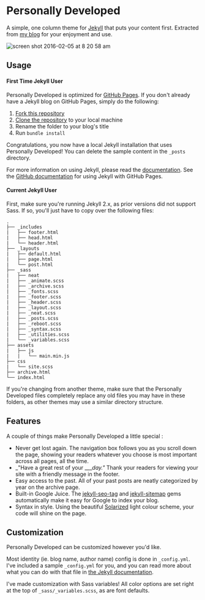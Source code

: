 # Personally Developed

A simple, one column theme for [Jekyll](http://jekyllrb.com) that puts your content first.  Extracted from [my blog](jonathanpike.net) for your enjoyment and use. 

![screen shot 2016-02-05 at 8 20 58 am](https://cloud.githubusercontent.com/assets/8129357/12847498/9ed6f2da-cbe1-11e5-9f0a-23d3180613ae.png)

## Usage

#### First Time Jekyll User

Personally Developed is optimized for [GitHub Pages](https://pages.github.com/).  If you don't already have a Jekyll blog on GitHub Pages, simply do the following: 

1. [Fork this repository](https://help.github.com/articles/fork-a-repo/)
2. [Clone the repository](https://help.github.com/articles/cloning-a-repository/) to your local machine
3. Rename the folder to your blog's title
4. Run `bundle install`

Congratulations, you now have a local Jekyll installation that uses Personally Developed!  You can delete the sample content in the `_posts` directory. 

For more information on using Jekyll, please read the [documentation](http://jekyllrb.com/docs/usage/).  See the [GitHub documentation](https://help.github.com/articles/using-jekyll-with-pages/) for using Jekyll with GitHub Pages. 

#### Current Jekyll User

First, make sure you're running Jekyll 2.x, as prior versions did not support Sass.  If so, you'll just have to copy over the following files: 

```
.
├── _includes
|   ├── footer.html
|	├── head.html
|   └── header.html
├── _layouts
|   ├── default.html
|	├── page.html
|   └── post.html
├── _sass
|   ├── neat
|	├── _animate.scss
|	├── _archive.scss
|	├── _fonts.scss
|	├── _footer.scss
|	├── _header.scss
|	├── _layout.scss
|	├── _neat.scss
|	├── _posts.scss
|	├── _reboot.scss
|	├── _syntax.scss
|	├── _utilities.scss
|   └── _variables.scss
├── assets
|   ├── js
|   |	└── main.min.js
├── css
|   └── site.scss
├── archive.html
└── index.html
```

If you're changing from another theme, make sure that the Personally Developed files completely replace any old files you may have in these folders, as other themes may use a similar directory structure.

## Features

A couple of things make Personally Developed a little special : 

- Never get lost again.  The navigation box follows you as you scroll down the page, showing your readers whatever you choose is most important across all pages, all the time. 
- _"Have a great rest of your ____day."_  Thank your readers for viewing your site with a friendly message in the footer. 
- Easy access to the past.  All of your past posts are neatly categorized by year on the archive page. 
- Built-in Google Juice.  The [jekyll-seo-tag](https://github.com/benbalter/jekyll-seo-tag) and [jekyll-sitemap](https://github.com/jekyll/jekyll-sitemap) gems automatically make it easy for Google to index your blog. 
- Syntax in style.  Using the beautiful [Solarized](http://ethanschoonover.com/solarized) light colour scheme, your code will shine on the page.


## Customization

Personally Developed can be customized however you'd like.  

Most identity (ie. blog name, author name) config is done in `_config.yml`.  I've included a sample `_config.yml` for you, and you can read more about what you can do with that file in [the Jekyll documentation](http://jekyllrb.com/docs/configuration/).

I've made customization with Sass variables! All color options are set right at the top of `_sass/_variables.scss`, as are font defaults.
